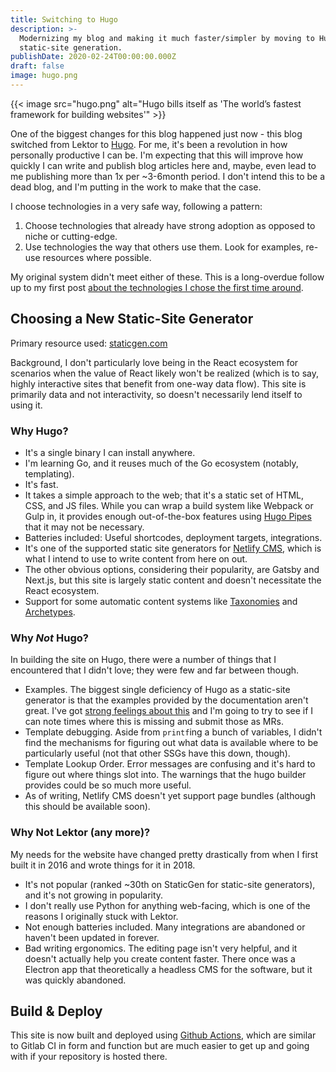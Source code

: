 ```yaml
---
title: Switching to Hugo
description: >-
  Modernizing my blog and making it much faster/simpler by moving to Hugo to do
  static-site generation.
publishDate: 2020-02-24T00:00:00.000Z
draft: false
image: hugo.png
---
```


{{< image src="hugo.png" alt="Hugo bills itself as 'The world’s fastest framework for building websites'" >}}

One of the biggest changes for this blog happened just now - this blog switched from Lektor to [Hugo](https://gohugo.io/). For me, it's been a revolution in how personally productive I can be. I'm expecting that this will improve how quickly I can write and publish blog articles here and, maybe, even lead to me publishing more than 1x per ~3-6month period. I don't intend this to be a dead blog, and I'm putting in the work to make that the case.

I choose technologies in a very safe way, following a pattern:

1. Choose technologies that already have strong adoption as opposed to niche or cutting-edge.
2. Use technologies the way that others use them. Look for examples, re-use resources where possible.

My original system didn't meet either of these. This is a long-overdue follow up to my first post [about the technologies I chose the first time around](/blog/blog-versions).

## Choosing a New Static-Site Generator

Primary resource used: [staticgen.com](https://www.staticgen.com)

Background, I don't particularly love being in the React ecosystem for scenarios when the value of React likely won't be realized (which is to say, highly interactive sites that benefit from one-way data flow). This site is primarily data and not interactivity, so doesn't necessarily lend itself to using it.

### Why Hugo?

- It's a single binary I can install anywhere.
- I'm learning Go, and it reuses much of the Go ecosystem (notably, templating).
- It's fast.
- It takes a simple approach to the web; that it's a static set of HTML, CSS, and JS files. While you can wrap a build system like Webpack or Gulp in, it provides enough out-of-the-box features using [Hugo Pipes](https://gohugo.io/hugo-pipes/) that it may not be necessary.
- Batteries included: Useful shortcodes, deployment targets, integrations.
- It's one of the supported static site generators for [Netlify CMS](https://www.netlifycms.org/), which is what I intend to use to write content from here on out.
- The other obvious options, considering their popularity, are Gatsby and Next.js, but this site is largely static content and doesn't necessitate the React ecosystem.
- Support for some automatic content systems like [Taxonomies](https://gohugo.io/content-management/taxonomies) and [Archetypes](https://gohugo.io/content-management/archetypes/#readout).

### Why _Not_ Hugo?

In building the site on Hugo, there were a number of things that I encountered that I didn't love; they were few and far between though.

- Examples. The biggest single deficiency of Hugo as a static-site generator is that the examples provided by the documentation aren't great. I've got [strong feelings about this](/blog/example-first-documentation) and I'm going to try to see if I can note times where this is missing and submit those as MRs.
- Template debugging. Aside from `printf`ing a bunch of variables, I didn't find the mechanisms for figuring out what data is available where to be particularly useful (not that other SSGs have this down, though).
- Template Lookup Order. Error messages are confusing and it's hard to figure out where things slot into. The warnings that the hugo builder provides could be so much more useful.
- As of writing, Netlify CMS doesn't yet support page bundles (although this should be available soon).

### Why Not Lektor (any more)?

My needs for the website have changed pretty drastically from when I first built it in 2016 and wrote things for it in 2018.

- It's not popular (ranked ~30th on StaticGen for static-site generators), and it's not growing in popularity.
- I don't really use Python for anything web-facing, which is one of the reasons I originally stuck with Lektor.
- Not enough batteries included. Many integrations are abandoned or haven't been updated in forever.
- Bad writing ergonomics. The editing page isn't very helpful, and it doesn't actually help you create content faster. There once was a Electron app that theoretically a headless CMS for the software, but it was quickly abandoned.

## Build & Deploy

This site is now built and deployed using [Github Actions](https://github.com/features/actions), which are similar to Gitlab CI in form and function but are much easier to get up and going with if your repository is hosted there.
